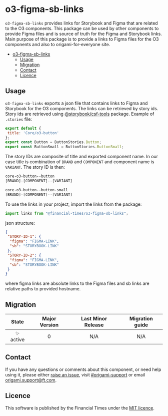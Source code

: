 # o3-figma-sb-links

`o3-figma-sb-links` provides links for Storybook and Figma that are related to the O3 components. This package can be used by other components to provide Figma files and is source of truth for the Figma and Storybook links. Main purpose of this package is to provide a links to Figma files for the O3 components and also to origami-for-everyone site.

- [o3-figma-sb-links](#o3-figma-sb-links)
  - [Usage](#usage)
  - [Migration](#migration)
  - [Contact](#contact)
  - [Licence](#licence)

## Usage

`o3-figma-sb-links` exports a json file that contains links to Figma and Storybook for the O3 components. The links can be retrieved by story ids. Story ids are retrieved using [@storybook/csf-tools](https://www.npmjs.com/package/@storybook/csf-tools) package. Example of `.stories` file:

```jsx
export default {
 title: 'Core/o3-button'
};
export const Button = ButtonStories.Button;
export const ButtonSmall = ButtonStories.ButtonSmall;
```

The story IDs are composite of title and exported component name. In our case title is combination of `BRAND` and `COMPONENT` and component name is `VARIANT`. The story ID is then:

```txt
core-o3-button--button
[BRAND]-[COMPONENT]--[VARIANT]

core-o3-button--button-small
[BRAND]-[COMPONENT]--[VARIANT]

```

To use the links in your project, import the links from the package:

```js
import links from "@financial-times/o3-figma-sb-links";
```

json structure:

```json
{
 "STORY-ID-1": {
  "figma": "FIGMA-LINK",
  "sb": "STORYBOOK-LINK"
 },
 "STORY-ID-2": {
  "figma": "FIGMA-LINK",
  "sb": "STORYBOOK-LINK"
 }
}
```

where figma links are absolute links to the Figma files and sb links are relative paths to provided hostname.

## Migration

|   State   | Major Version | Last Minor Release | Migration guide |
| :-------: | :-----------: | :----------------: | :-------------: |
| ✨ active |       0       |        N/A         |       N/A       |

## Contact

If you have any questions or comments about this component, or need help using it, please either [raise an issue](https://github.com/Financial-Times/origami/issues/new?labels=o-buttons-experimental,components), visit [#origami-support](https://financialtimes.slack.com/messages/#origami-support/) or email [origami.support@ft.com](mailto:origami.support@ft.com).

## Licence

This software is published by the Financial Times under the [MIT licence](http://opensource.org/licenses/MIT).
